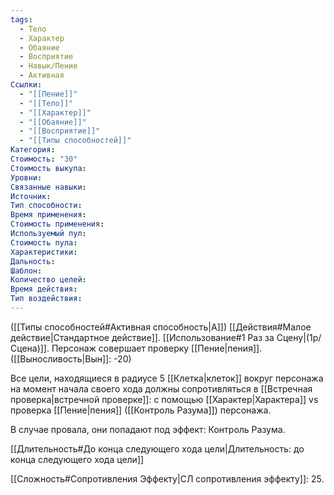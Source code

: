 ```yaml
---
tags:
  - Тело
  - Характер
  - Обаяние
  - Восприятие
  - Навык/Пение
  - Активная
Ссылки:
  - "[[Пение]]"
  - "[[Тело]]"
  - "[[Характер]]"
  - "[[Обаяние]]"
  - "[[Восприятие]]"
  - "[[Типы способностей]]"
Категория: 
Стоимость: "30"
Стоимость выкупа:
Уровни:
Связанные навыки:
Источник:
Тип способности:
Время применения:
Стоимость применения:
Используемый пул:
Стоимость пула:
Характеристики:
Дальность:
Шаблон:
Количество целей:
Время действия:
Тип воздействия:
---
```

([[Типы способностей#Активная способность|А]]) [[Действия#Малое действие|Стандартное действие]]. [[Использование#1 Раз за Сцену|(1р/Сцена)]]. Персонаж совершает проверку [[Пение|пения]]. 
([[Выносливость|Вын]]: -20)

Все цели, находящиеся в радиусе 5 [[Клетка|клеток]] вокруг персонажа на момент начала своего хода должны сопротивляться в [[Встречная проверка|встречной проверке]]: с помощью [[Характер|Характера]] vs проверка [[Пение|пения]] ([[Контроль Разума]]) персонажа.

В случае провала, они попадают под эффект: Контроль Разума.

[[Длительность#До конца следующего хода цели|Длительность: до конца следующего хода цели]]

[[Сложность#Cопротивления Эффекту|СЛ сопротивления эффекту]]: 25. 